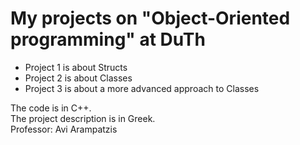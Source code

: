 # My projects on "Object-Oriented programming" at DuTh

* Project 1 is about Structs
* Project 2 is about Classes
* Project 3 is about a more advanced approach to Classes

The code is in C++.<br>
The project description is in Greek.<br>
Professor: Avi Arampatzis<br>
